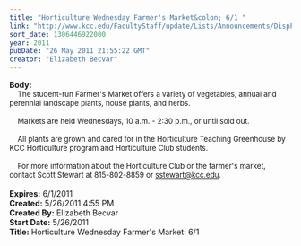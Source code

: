 ```yaml
---
title: "Horticulture Wednesday Farmer's Market&colon; 6/1 "
link: "http://www.kcc.edu/FacultyStaff/update/Lists/Announcements/DispForm.aspx?ID=329"
sort_date: 1306446922000
year: 2011
pubDate: "26 May 2011 21:55:22 GMT"
creator: "Elizabeth Becvar"
---
```


<div><b>Body:</b> <div class=ExternalClassAC77A360C1AC41E6856284DC1DA10814><div><font size=2>    The student-run Farmer's Market offers a variety of vegetables, annual and perennial landscape plants, house plants, and herbs. </font></div><font size=2>
<div><br>    Markets are held Wednesdays, 10 a.m. - 2:30 p.m., or until sold out.</div>
<div><br>    All plants are grown and cared for in the Horticulture Teaching Greenhouse by KCC Horticulture program and Horticulture Club students.  </div>
<div>   <br>    For more information about the Horticulture Club or the farmer's market, contact Scott Stewart at 815-802-8859 or </font><a href="mailto:sstewart@kcc.edu"><font size=2>sstewart@kcc.edu</font></a><font size=2>. </font></div>
<div><font size=2></font> </div></div></div>
<div><b>Expires:</b> 6/1/2011</div>
<div><b>Created:</b> 5/26/2011 4:55 PM</div>
<div><b>Created By:</b> Elizabeth Becvar</div>
<div><b>Start Date:</b> 5/26/2011</div>
<div><b>Title:</b> Horticulture Wednesday Farmer&#39;s Market: 6/1 </div>
